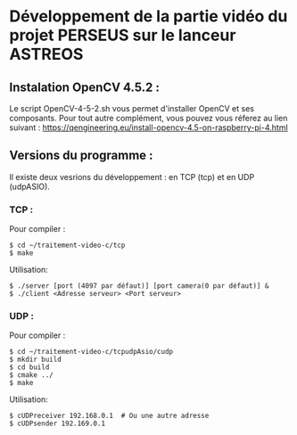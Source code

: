 # Développement de la partie vidéo du projet PERSEUS sur le lanceur ASTREOS

## Instalation OpenCV 4.5.2 :
Le script OpenCV-4-5-2.sh vous permet d'installer OpenCV et ses composants.
Pour tout autre complément, vous pouvez vous réferez au lien suivant :
https://qengineering.eu/install-opencv-4.5-on-raspberry-pi-4.html

## Versions du programme :
Il existe deux vesrions du développement : en TCP (tcp) et en UDP (udpASIO).

### TCP :
Pour compiler :
```
$ cd ~/traitement-video-c/tcp
$ make
```

Utilisation:
```
$ ./server [port (4097 par défaut)] [port camera(0 par défaut)] &
$ ./client <Adresse serveur> <Port serveur>

```

### UDP :
Pour compiler :
```
$ cd ~/traitement-video-c/tcpudpAsio/cudp
$ mkdir build
$ cd build
$ cmake ../
$ make

```

Utilisation:
```
$ cUDPreceiver 192.168.0.1  # Ou une autre adresse
$ cUDPsender 192.169.0.1

```
